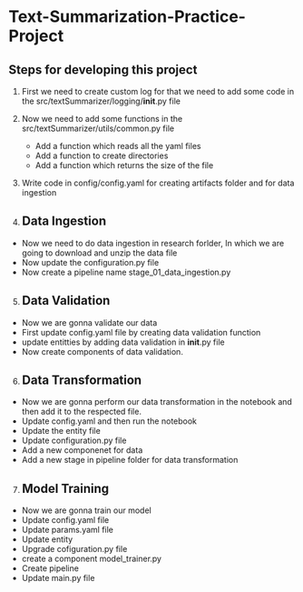 # Text-Summarization-Practice-Project

## Steps for developing this project


1. First we need to create custom log for that we need to add some code in the src/textSummarizer/logging/__init__.py file

2. Now we need to add some functions in the src/textSummarizer/utils/common.py file
    - Add a function which reads all the yaml files
    - Add a function to create directories
    - Add a function which returns the size of the file

3. Write code in config/config.yaml for creating artifacts folder and for data ingestion

4. ## Data Ingestion

 - Now we need to do data ingestion in research forlder, In which we are going to download and unzip the data file
 - Now update the configuration.py file
 - Now create a pipeline name stage_01_data_ingestion.py
 
5. ## Data Validation 

 - Now we are gonna validate our data
 - First update config.yaml file by creating data validation function
 - update entitties by adding data validation in __init__.py file
 - Now create components of data validation.

6. ## Data Transformation

 - Now we are gonna perform our data transformation in the notebook and then add it to the respected file.
 - Update config.yaml and then run the notebook
 - Update the entity file
 - Update configuration.py file
 - Add a new componenet for data
 - Add a new stage in pipeline folder for data transformation

7. ## Model Training 
 - Now we are gonna train our model
 - Update config.yaml file
 - Update params.yaml file
 - Update entity
 - Upgrade cofiguration.py file
 - create a component model_trainer.py
 - Create pipeline
 - Update main.py file